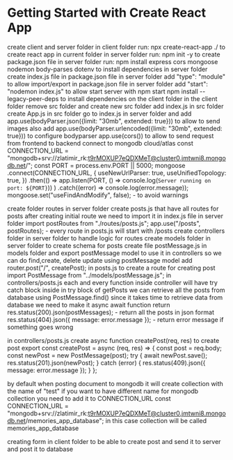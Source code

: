 # Getting Started with Create React App

create client and server folder
in client folder run: npx create-react-app ./ to create react app in current folder
in server folder run: npm init -y to create package.json file
in server folder run: npm install express cors mongoose nodemon body-parses dotenv to install dependencies
in server folder create index.js file
in package.json file in server folder add "type": "module" to allow import/export
in package.json file in server folder add "start": "nodemon index.js" to allow start server with npm start
npm install --legacy-peer-deps to install dependencies on the client folder
in the client folder remove src folder and create new src folder
add index.js in src folder
create App.js in src folder
go to index.js in server folder and add app.use(bodyParser.json({limit: "30mb", extended: true})) to allow to send images
also add app.use(bodyParser.urlencoded({limit: "30mb", extended: true})) to configure bodyparser
app.use(cors()) to allow to send request from frontend to backend
connect to mongodb cloud/atlas
const CONNECTION_URL =
"mongodb+srv://zlatimir_rk:t9rMOXUP7eQDXMeT@cluster0.jmtwni8.mongodb.net/";
const PORT = process.env.PORT || 5000;
mongoose
.connect(CONNECTION_URL, {
useNewUrlParser: true,
useUnifiedTopology: true,
})
.then(() =>
app.listen(PORT, () => console.log(`Server running on port: ${PORT}`))
)
.catch((error) => console.log(error.message));
mongoose.set("useFindAndModify", false); - to avoid warnings

create folder routes in server folder
create posts.js that have all routes for posts
after creating initial route we need to import it in index.js file in server folder
import postRoutes from "./routes/posts.js";
app.use("/posts", postRoutes); - every route in posts.js will start with /posts
create controllers folder in server folder to handle logic for routes
create models folder in server folder to create schema for posts
create file postMessage.js in models folder and export postMessage model to use it in controllers
so we can do find,create, delete update using postMessage model
add router.post("/", createPost); in posts.js to create a route for creating post
import PostMessage from "../models/postMessage.js"; in controllers/posts.js
each and every function inside controller will have try catch block inside
in try block of getPosts we can retrieve all the posts from database using PostMessage.find()
since it takes time to retrieve data from database we need to make it async await function
return res.status(200).json(postMessages); - return all the posts in json format
res.status(404).json({ message: error.message }); - return error message if something goes wrong

in controllers/posts.js create async function createPost(req, res) to create post
export const createPost = async (req, res) => {
const post = req.body;
const newPost = new PostMessage(post);
try {
await newPost.save();
res.status(201).json(newPost);
} catch (error) {
res.status(409).json({ message: error.message });
}
};

by default when posting document to mongodb it will create collection with the name of "test"
if you want to have different name for mongodb collection you need to add it to CONNECTION_URL
const CONNECTION_URL =
"mongodb+srv://zlatimir_rk:t9rMOXUP7eQDXMeT@cluster0.jmtwni8.mongodb.net/memories_app_database";
in this case collection will be called memories_app_database

creating form in client folder to be able to create post and send it to server and post it to database
